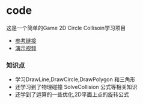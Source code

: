 # code 
这是一个简单的Game 2D  Circle Collisoin学习项目
- [参考链接](https://www.youtube.com/watch?v=hTJFcHutls8&list=PLSlpr6o9vURx4vjomFuwrFhvhV1nhJ_Jc)
- [演示视频]()

### 知识点
- 学习DrawLine,DrawCircle,DrawPolygon 和三角形
- 还学习到了物理碰撞 SolveCollision 公式等相关知识
- 还学到了运算的一些优化,2D平面上点的旋转公式
